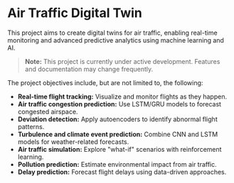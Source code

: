 # Air Traffic Digital Twin

This project aims to create digital twins for air traffic, enabling real-time monitoring and advanced predictive analytics using machine learning and AI.

> **Note:** This project is currently under active development. Features and documentation may change frequently.

The project objectives include, but are not limited to, the following:
- **Real-time flight tracking:** Visualize and monitor flights as they happen.
- **Air traffic congestion prediction:** Use LSTM/GRU models to forecast congested airspace.
- **Deviation detection:** Apply autoencoders to identify abnormal flight patterns.
- **Turbulence and climate event prediction:** Combine CNN and LSTM models for weather-related forecasts.
- **Air traffic simulation:** Explore "what-if" scenarios with reinforcement learning.
- **Pollution prediction:** Estimate environmental impact from air traffic.
- **Delay prediction:** Forecast flight delays using data-driven approaches.

